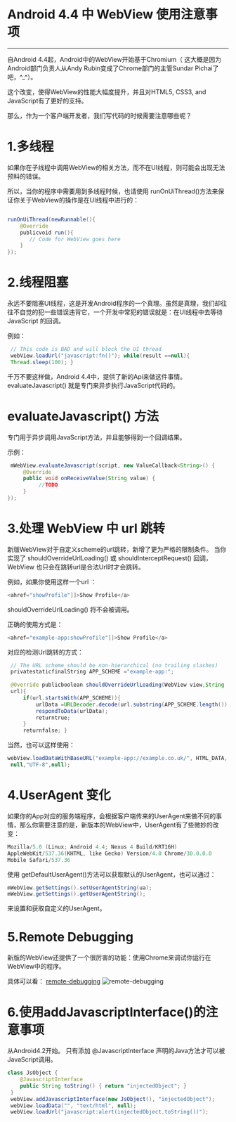 # Android 4.4 中 WebView 使用注意事项

------

自Android 4.4起，Android中的WebView开始基于Chromium（ 这大概是因为Android部门负责人从Andy Rubin变成了Chrome部门的主管Sundar Pichai了吧，^_^）。

这个改变，使得WebView的性能大幅度提升，并且对HTML5, CSS3, and JavaScript有了更好的支持。

那么，作为一个客户端开发者，我们写代码的时候需要注意哪些呢？

# 1.多线程

如果你在子线程中调用WebView的相关方法，而不在UI线程，则可能会出现无法预料的错误。

所以，当你的程序中需要用到多线程时候，也请使用 runOnUiThread()方法来保证你关于WebView的操作是在UI线程中进行的：

```java

runOnUiThread(newRunnable(){
    @Override
    publicvoid run(){
       // Code for WebView goes here
    }
});

```

# 2.线程阻塞

永远不要阻塞UI线程，这是开发Android程序的一个真理。虽然是真理，我们却往往不自觉的犯一些错误违背它，一个开发中常犯的错误就是：在UI线程中去等待JavaScript 的回调。

例如：

```java
 // This code is BAD and will block the UI thread
 webView.loadUrl("javascript:fn()"); while(result ==null){  
 Thread.sleep(100); }
```

千万不要这样做，Android 4.4中，提供了新的Api来做这件事情。
evaluateJavascript() 就是专门来异步执行JavaScript代码的。

# evaluateJavascript() 方法

专门用于异步调用JavaScript方法，并且能够得到一个回调结果。

示例：

```java
 mWebView.evaluateJavascript(script, new ValueCallback<String>() {
     @Override
     public void onReceiveValue(String value) {
          //TODO
     }
});
```

# 3.处理 WebView 中 url 跳转

新版WebView对于自定义scheme的url跳转，新增了更为严格的限制条件。
当你实现了 shouldOverrideUrlLoading() 或 shouldInterceptRequest() 回调，WebView 也只会在跳转url是合法Url时才会跳转。

例如，如果你使用这样一个url ：

``` java
<ahref="showProfile"]]>Show Profile</a>
```

shouldOverrideUrlLoading() 将不会被调用。

正确的使用方式是：

``` java
<ahref="example-app:showProfile"]]>Show Profile</a>
```

对应的检测Url跳转的方式：

```java
 // The URL scheme should be non-hierarchical (no trailing slashes)
 privatestaticfinalString APP_SCHEME ="example-app:";
 
 @Override publicboolean shouldOverrideUrlLoading(WebView view,String
 url){
     if(url.startsWith(APP_SCHEME)){
         urlData =URLDecoder.decode(url.substring(APP_SCHEME.length()),"UTF-8");
         respondToData(urlData);
         returntrue;
     }
     returnfalse; }
```

当然，也可以这样使用：

```java
webView.loadDataWithBaseURL("example-app://example.co.uk/", HTML_DATA,
 null,"UTF-8",null);
```

# 4.UserAgent 变化

如果你的App对应的服务端程序，会根据客户端传来的UserAgent来做不同的事情，那么你需要注意的是，新版本的WebView中，UserAgent有了些微妙的改变：

```java
Mozilla/5.0 (Linux; Android 4.4; Nexus 4 Build/KRT16H)
AppleWebKit/537.36(KHTML, like Gecko) Version/4.0 Chrome/30.0.0.0
Mobile Safari/537.36
```

使用 getDefaultUserAgent()方法可以获取默认的UserAgent，也可以通过：

```java
mWebView.getSettings().setUserAgentString(ua);
mWebView.getSettings().getUserAgentString();
```

来设置和获取自定义的UserAgent。

# 5.Remote Debugging

新版的WebView还提供了一个很厉害的功能：使用Chrome来调试你运行在WebView中的程序。

具体可以看：
[remote-debugging][1]
![remote-debugging][2]

# 6.使用addJavascriptInterface()的注意事项

从Android4.2开始。
只有添加  @JavascriptInterface 声明的Java方法才可以被JavaScript调用。

```java
class JsObject {
    @JavascriptInterface
    public String toString() { return "injectedObject"; }
 }
 webView.addJavascriptInterface(new JsObject(), "injectedObject");
 webView.loadData("", "text/html", null);
 webView.loadUrl("javascript:alert(injectedObject.toString())");
 ```

  [1]: https://developers.google.com/chrome-developer-tools/docs/remote-debugging
  [2]: https://developer.chrome.com/devtools/docs/remote-debugging/remote-debug-banner.png